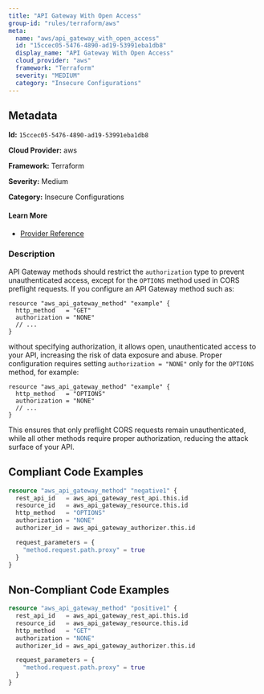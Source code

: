 ```yaml
---
title: "API Gateway With Open Access"
group-id: "rules/terraform/aws"
meta:
  name: "aws/api_gateway_with_open_access"
  id: "15ccec05-5476-4890-ad19-53991eba1db8"
  display_name: "API Gateway With Open Access"
  cloud_provider: "aws"
  framework: "Terraform"
  severity: "MEDIUM"
  category: "Insecure Configurations"
---
```

## Metadata

**Id:** `15ccec05-5476-4890-ad19-53991eba1db8`

**Cloud Provider:** aws

**Framework:** Terraform

**Severity:** Medium

**Category:** Insecure Configurations

#### Learn More

 - [Provider Reference](https://registry.terraform.io/providers/hashicorp/aws/latest/docs/resources/api_gateway_method)

### Description

 API Gateway methods should restrict the `authorization` type to prevent unauthenticated access, except for the `OPTIONS` method used in CORS preflight requests. If you configure an API Gateway method such as:

```
resource "aws_api_gateway_method" "example" {
  http_method   = "GET"
  authorization = "NONE"
  // ...
}
```

without specifying authorization, it allows open, unauthenticated access to your API, increasing the risk of data exposure and abuse. Proper configuration requires setting `authorization = "NONE"` only for the `OPTIONS` method, for example:

```
resource "aws_api_gateway_method" "example" {
  http_method   = "OPTIONS"
  authorization = "NONE"
  // ...
}
```

This ensures that only preflight CORS requests remain unauthenticated, while all other methods require proper authorization, reducing the attack surface of your API.


## Compliant Code Examples
```terraform
resource "aws_api_gateway_method" "negative1" {
  rest_api_id   = aws_api_gateway_rest_api.this.id
  resource_id   = aws_api_gateway_resource.this.id
  http_method   = "OPTIONS"
  authorization = "NONE"
  authorizer_id = aws_api_gateway_authorizer.this.id

  request_parameters = {
    "method.request.path.proxy" = true
  }
}

```
## Non-Compliant Code Examples
```terraform
resource "aws_api_gateway_method" "positive1" {
  rest_api_id   = aws_api_gateway_rest_api.this.id
  resource_id   = aws_api_gateway_resource.this.id
  http_method   = "GET"
  authorization = "NONE"
  authorizer_id = aws_api_gateway_authorizer.this.id

  request_parameters = {
    "method.request.path.proxy" = true
  }
}

```
